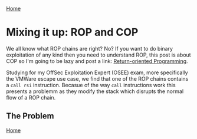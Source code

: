 [Home](https://plackyhacker.github.io)

# Mixing it up: ROP and COP

We all know what ROP chains are right? No? If you want to do binary exploitation of any kind then you need to understand ROP, this post is about COP so I'm going to be lazy and post a link: [Return-oriented Programming](https://en.wikipedia.org/wiki/Return-oriented_programming).

Studying for my OffSec Exploitation Expert (OSEE) exam, more specifically the VMWare escape use case, we find that one of the ROP chains contains a `call rsi` instruction. Becasue of the way `call` instructions work this presents a problemm as they modify the stack which disrupts the normal flow of a ROP chain. 

## The Problem


[Home](https://plackyhacker.github.io)
